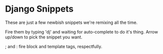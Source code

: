 Django Snippets
===============

These are just a few newbish snippets we're remixing all the time.

Fire them by typing 'dj' and waiting for auto-complete to do it's thing. Arrow up/down to pick the snippet you want.

; and : fire block and template tags, respectfully.
